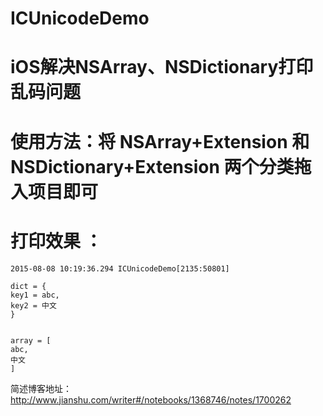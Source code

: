 # ICUnicodeDemo


#  iOS解决NSArray、NSDictionary打印乱码问题

# 使用方法：将 NSArray+Extension 和 NSDictionary+Extension 两个分类拖入项目即可

# 打印效果 ：
    2015-08-08 10:19:36.294 ICUnicodeDemo[2135:50801]

    dict = {
    key1 = abc,
    key2 = 中文
    } 


    array = [
    abc,
    中文
    ]

简述博客地址：http://www.jianshu.com/writer#/notebooks/1368746/notes/1700262